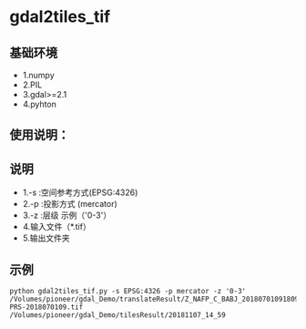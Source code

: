 # gdal2tiles_tif
## 基础环境
* 1.numpy
* 2.PIL
* 3.gdal>=2.1
* 4.pyhton

## 使用说明：


## 说明
* 1.-s :空间参考方式(EPSG:4326)
* 2.-p :投影方式 (mercator)
* 3.-z :层级 示例（'0-3'）
* 4.输入文件（*.tif）
* 5.输出文件夹

## 示例
```
python gdal2tiles_tif.py -s EPSG:4326 -p mercator -z '0-3' /Volumes/pioneer/gdal_Demo/translateResult/Z_NAFP_C_BABJ_20180701091809_P_CLDAS_RT_ASI_0P0625_HOR-PRS-2018070109.tif /Volumes/pioneer/gdal_Demo/tilesResult/20181107_14_59

```